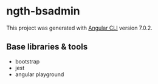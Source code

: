 # ngth-bsadmin

This project was generated with [Angular CLI](https://github.com/angular/angular-cli) version 7.0.2.

## Base libraries & tools
- bootstrap
- jest
- angular playground
